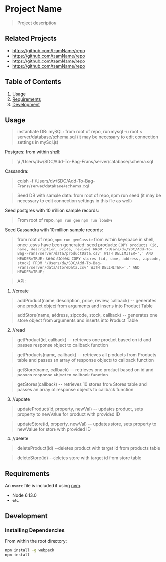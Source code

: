 # Project Name

> Project description

## Related Projects

  - https://github.com/teamName/repo
  - https://github.com/teamName/repo
  - https://github.com/teamName/repo
  - https://github.com/teamName/repo

## Table of Contents

1. [Usage](#Usage)
1. [Requirements](#requirements)
1. [Development](#development)

## Usage

> instantiate DB:
>mySQL: from root of repo, run mysql -u root < server/database/schema.sql (it may be necessary to edit connection settings in mySql.js)

Postgres: from within shell:
> \i /Users/dw/SDC/Add-To-Bag-Frans/server/database/schema.sql

Cassandra:
>cqlsh -f /Users/dw/SDC/Add-To-Bag-Frans/server/database/schema.cql


> Seed DB with sample data: from root of repo, npm run seed (it may be necessary to edit connection settings in this file as well)

Seed postgres with 10 million sample records:
>From root of repo, `npm run gen` `npm run loadPG`

Seed Cassandra with 10 million sample records:
>from root of repo, `npm run genCassie`
> from within keyspace in shell, once .csvs have been generated:
>seed products:
> `COPY products (id, name, description, price, review) FROM '/Users/dw/SDC/Add-To-Bag-Frans/server/data/productData.csv' WITH DELIMITER=',' AND HEADER=TRUE;`
>seed stores:
>`COPY stores (id, name, address, zipcode, stock) FROM '/Users/dw/SDC/Add-To-Bag-Frans/server/data/storeData.csv' WITH DELIMITER=',' AND HEADER=TRUE;`


> API:

1. //create
>addProduct(name, description, price, review, callback)
>  -- generates one product object from arguments and inserts into Product Table

>addStore(name, address, zipcode, stock, callback)
>  -- generates one store object from arguments and inserts into Product Table

2. //read
>getProduct(id, callback)
>  -- retrieves one product based on id and passes response object to callback function

>getProducts(name, callback)
>  -- retrieves all products from Products table and passes an array of response objects to callback function

>getStore(name, callback)
>  -- retrieves one product based on id and passes response object to callback function

>getStores(callback)
>  -- retrieves 10 stores from Stores table and passes an array of response objects to callback function

3. //update
>updateProduct(id, property, newVal)
>  -- updates product, sets property to newValue for product with provided ID

>updateStore(id, property, newVal)
>  -- updates store, sets property to newValue for store with provided ID

4. //delete
>deleteProduct(id)
>  --deletes product with target id from products table

>deleteStore(id)
>  --deletes store with target id from store table

## Requirements

An `nvmrc` file is included if using [nvm](https://github.com/creationix/nvm).

- Node 6.13.0
- etc

## Development

### Installing Dependencies

From within the root directory:

```sh
npm install -g webpack
npm install
```

